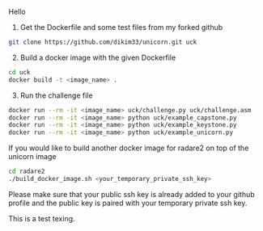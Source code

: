 Hello

1. Get the Dockerfile and some test files from my forked github
```bash
git clone https://github.com/dikim33/unicorn.git uck 
``` 
2. Build a docker image with the given Dockerfile
```bash
cd uck
docker build -t <image_name> .
```
3. Run the challenge file
```bash
docker run --rm -it <image_name> uck/challenge.py uck/challenge.asm
docker run --rm -it <image_name> python uck/example_capstone.py
docker run --rm -it <image_name> python uck/example_keystone.py
docker run --rm -it <image_name> python uck/example_unicorn.py
```

If you would like to build another docker image for radare2 on top of the unicorn image
```bash
cd radare2
./build_docker_image.sh <your_temporary_private_ssh_key>
```
Please make sure that your public ssh key is already added to your github profile and 
the public key is paired with your temporary private ssh key.


This is a test texing.
